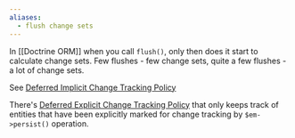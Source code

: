 ```yaml
---
aliases:
  - flush change sets
---
```

In [[Doctrine ORM]] when you call `flush()`, only then does it start to calculate change sets. Few flushes - few change sets, quite a few flushes - a lot of change sets.

See [Deferred Implicit Change Tracking Policy](https://www.doctrine-project.org/projects/doctrine-orm/en/3.5/reference/change-tracking-policies.html#deferred-implicit)  

There's [Deferred Explicit Change Tracking Policy](https://www.doctrine-project.org/projects/doctrine-orm/en/3.5/reference/change-tracking-policies.html#deferred-explicit) that only keeps track of entities that have been explicitly marked for change tracking by `$em->persist()` operation.
